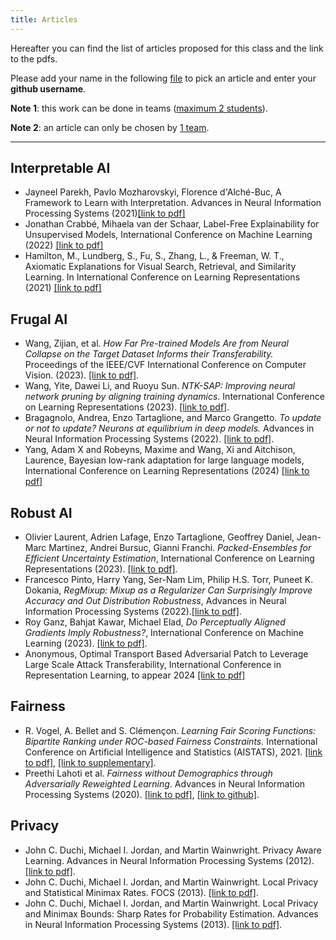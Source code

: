 ```yaml
---
title: Articles
---
```


Hereafter you can find the list of articles proposed for this class and the link to the pdfs. 

Please add your name in the following [file](https://docs.google.com/spreadsheets/d/1raZrD6JZQzjE0wmJbP4iM5-4yt9rAkJIFOqgj1q-JxU/edit?usp=sharing) to pick an article and enter your **github username**. 

**Note 1**: this work can be done in teams (<span style="text-decoration:underline">maximum 2 students</span>).

**Note 2**: an article can only be chosen by <span style="text-decoration:underline">1 team</span>.

<hr/>

## Interpretable AI 
* Jayneel Parekh, Pavlo Mozharovskyi, Florence d'Alché-Buc, A Framework to Learn with Interpretation. Advances in Neural Information Processing Systems (2021)[[link to pdf]](https://proceedings.neurips.cc/paper/2021/file/cbb6a3b884f4f88b3a8e3d44c636cbd8-Paper.pdf) 
* Jonathan Crabbé, Mihaela van der Schaar, Label-Free Explainability for Unsupervised Models, International Conference on Machine Learning (2022) [[link to pdf]](https://proceedings.mlr.press/v162/crabbe22a.html)
* Hamilton, M., Lundberg, S., Fu, S., Zhang, L., & Freeman, W. T., Axiomatic Explanations for Visual Search, Retrieval, and Similarity Learning. In International Conference on Learning Representations (2021)  [[link to pdf]](https://openreview.net/pdf?id=TqNsv1TuCX9)


## Frugal AI 

* Wang, Zijian, et al. *How Far Pre-trained Models Are from Neural Collapse on the Target Dataset Informs their Transferability.* Proceedings of the IEEE/CVF International Conference on Computer Vision. (2023). [[link to pdf]](https://openaccess.thecvf.com/content/ICCV2023/papers/Wang_How_Far_Pre-trained_Models_Are_from_Neural_Collapse_on_the_ICCV_2023_paper.pdf).
* Wang, Yite, Dawei Li, and Ruoyu Sun. *NTK-SAP: Improving neural network pruning by aligning training dynamics.* International Conference on Learning Representations (2023). [[link to pdf]](https://arxiv.org/abs/2304.02840).
* Bragagnolo, Andrea, Enzo Tartaglione, and Marco Grangetto. *To update or not to update? Neurons at equilibrium in deep models.* Advances in Neural Information Processing Systems (2022). [[link to pdf]](https://proceedings.neurips.cc/paper_files/paper/2022/file/8b2fc235787852ead92da2268cd9e90c-Paper-Conference.pdf).
* Yang, Adam X and Robeyns, Maxime and Wang, Xi and Aitchison, Laurence, Bayesian low-rank adaptation for large language models, International Conference on Learning Representations (2024) [[link to pdf]](https://openreview.net/pdf?id=FJiUyzOF1m)


## Robust AI 
* Olivier Laurent, Adrien Lafage, Enzo Tartaglione, Geoffrey Daniel, Jean-Marc Martinez, Andrei Bursuc, Gianni Franchi. *Packed-Ensembles for Efficient Uncertainty Estimation*,  International Conference on Learning Representations (2023). [[link to pdf]](https://openreview.net/pdf?id=XXTyv1zD9zD).
* Francesco Pinto, Harry Yang, Ser-Nam Lim, Philip H.S. Torr, Puneet K. Dokania, *RegMixup: Mixup as a Regularizer Can Surprisingly Improve Accuracy and Out Distribution Robustness*, Advances in Neural Information Processing Systems (2022).[[link to pdf]](https://openreview.net/pdf?id=5j6fWcPccO).
* Roy Ganz, Bahjat Kawar, Michael Elad, *Do Perceptually Aligned Gradients Imply Robustness?*, International Conference on Machine Learning (2023). [[link to pdf]](http://proceedings.mlr.press/v202/ganz23a/ganz23a.pdf).
* Anonymous, Optimal Transport Based Adversarial Patch to Leverage Large Scale Attack Transferability, International Conference in Representation Learning, to appear 2024 [[link to pdf]](https://openreview.net/forum?id=nZP10evtkV)

## Fairness 
* R. Vogel, A. Bellet and S. Clémençon. *Learning Fair Scoring Functions: Bipartite Ranking under ROC-based Fairness Constraints.* International Conference on Artificial Intelligence and Statistics (AISTATS), 2021. [[link to pdf]](http://researchers.lille.inria.fr/abellet/papers/aistats21.pdf), [[link to supplementary]](http://researchers.lille.inria.fr/abellet/papers/aistats21_supp.pdf).
* Preethi Lahoti et al. *Fairness without Demographics through Adversarially Reweighted Learning*.  Advances in Neural Information Processing Systems (2020). [[link to pdf]](https://proceedings.neurips.cc/paper/2020/file/07fc15c9d169ee48573edd749d25945d-Paper.pdf), [[link to github]](https://github.com/lucweytingh/ARL-UvA).

## Privacy 
* John C. Duchi, Michael I. Jordan, and Martin Wainwright.  Privacy Aware Learning. Advances in Neural Information Processing Systems (2012). [[link to pdf]](https://web.stanford.edu/~jduchi/projects/DuchiJoWa12.html).
* John C. Duchi, Michael I. Jordan, and Martin Wainwright.  Local Privacy and Statistical Minimax Rates. FOCS (2013). [[link to pdf]](https://arxiv.org/abs/1302.3203).
* John C. Duchi, Michael I. Jordan, and Martin Wainwright. Local Privacy and Minimax Bounds: Sharp Rates for Probability Estimation. Advances in Neural Information Processing Systems (2013). [[link to pdf]](https://proceedings.neurips.cc/paper_files/paper/2013/file/5807a685d1a9ab3b599035bc566ce2b9-Paper.pdf).